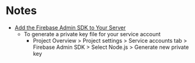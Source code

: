 # Notes

- [Add the Firebase Admin SDK to Your Server](https://firebase.google.com/docs/admin/setup)
  - To generate a private key file for your service account
    - Project Overview > Project settings > Service accounts tab > Firebase Admin SDK > Select Node.js > Generate new private key